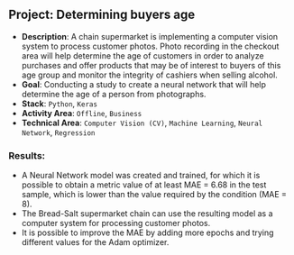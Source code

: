## Project: Determining buyers age
* **Description**:
A chain supermarket is implementing a computer vision system to process customer photos. Photo recording in the checkout area will help determine the age of customers in order to analyze purchases and offer products that may be of interest to buyers of this age group and monitor the integrity of cashiers when selling alcohol.
* **Goal**:
Conducting a study to create a neural network that will help determine the age of a person from photographs.
* **Stack**: 
`Python`, `Keras`
* **Activity Area**:
`Offline`, `Business`
* **Technical Area**:
`Computer Vision (CV)`, `Machine Learning`, `Neural Network`, `Regression`
### Results:
- A Neural Network model was created and trained, for which it is possible to obtain a metric value of at least MAE = 6.68 in the test sample, which is lower than the value required by the condition (MAE = 8).
- The Bread-Salt supermarket chain can use the resulting model as a computer system for processing customer photos.
- It is possible to improve the MAE by adding more epochs and trying different values for the Adam optimizer.
